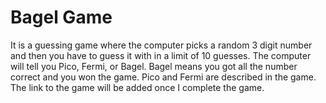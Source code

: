 # Bagel Game
It is a guessing game where the computer picks a random 3 digit number and then you have to guess it with in a limit of 10 guesses. The computer will tell you Pico, Fermi, or Bagel. Bagel means you got all the number correct and you won the game. Pico and Fermi are described in the game. The link to the game will be added once I complete the game. 

